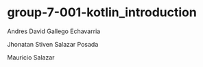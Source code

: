 # group-7-001-kotlin_introduction
<p>Andres David Gallego Echavarria</p>
<p>Jhonatan Stiven Salazar Posada</p>
<P>Mauricio Salazar</P>
